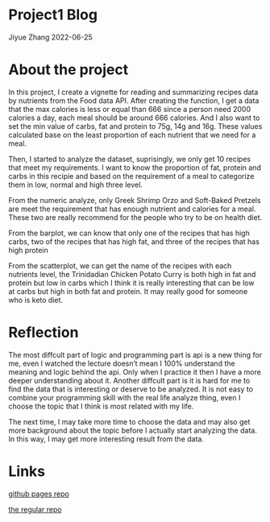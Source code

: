 Project1 Blog
================
Jiyue Zhang
2022-06-25

# About the project

In this project, I create a vignette for reading and summarizing recipes
data by nutrients from the Food data API. After creating the function, I
get a data that the max calories is less or equal than 666 since a
person need 2000 calories a day, each meal should be around 666
calories. And I also want to set the min value of carbs, fat and protein
to 75g, 14g and 16g. These values calculated base on the least
proportion of each nutrient that we need for a meal.

Then, I started to analyze the dataset, suprisingly, we only get 10
recipes that meet my requirements. I want to know the proportion of fat,
protein and carbs in this recipie and based on the requirement of a meal
to categorize them in low, normal and high three level.

From the numeric analyze, only Greek Shrimp Orzo and Soft-Baked Pretzels
are meet the requirement that has enough nutrient and calories for a
meal. These two are really recommend for the people who try to be on
health diet.

From the barplot, we can know that only one of the recipes that has high
carbs, two of the recipes that has high fat, and three of the recipes
that has high protein

From the scatterplot, we can get the name of the recipes with each
nutrients level, the Trinidadian Chicken Potato Curry is both high in
fat and protein but low in carbs which I think it is really interesting
that can be low at carbs but high in both fat and protein. It may really
good for someone who is keto diet.

# Reflection

The most diffcult part of logic and programming part is api is a new
thing for me, even I watched the lecture doesn’t mean I 100% understand
the meaning and logic behind the api. Only when I practice it then I
have a more deeper understanding about it. Another diffcult part is it
is hard for me to find the data that is interesting or deserve to be
analyzed. It is not easy to combine your programming skill with the real
life analyze thing, even I choose the topic that I think is most related
with my life.

The next time, I may take more time to choose the data and may also get
more background about the topic before I actually start analyzing the
data. In this way, I may get more interesting result from the data.

# Links

 
[github pages repo](https://github.com/jzhang96/Project1)

 
[the regular repo](https://jzhang96.github.io/Project1/)

